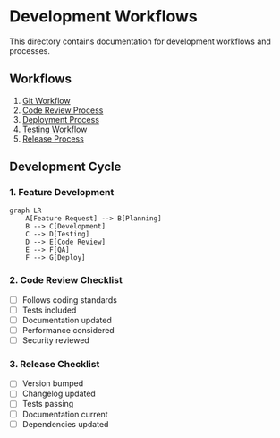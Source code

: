 # Development Workflows

This directory contains documentation for development workflows and processes.

## Workflows

1. [Git Workflow](./git.md)
2. [Code Review Process](./code-review.md)
3. [Deployment Process](./deployment.md)
4. [Testing Workflow](./testing.md)
5. [Release Process](./release.md)

## Development Cycle

### 1. Feature Development

```mermaid
graph LR
    A[Feature Request] --> B[Planning]
    B --> C[Development]
    C --> D[Testing]
    D --> E[Code Review]
    E --> F[QA]
    F --> G[Deploy]
```

### 2. Code Review Checklist

- [ ] Follows coding standards
- [ ] Tests included
- [ ] Documentation updated
- [ ] Performance considered
- [ ] Security reviewed

### 3. Release Checklist

- [ ] Version bumped
- [ ] Changelog updated
- [ ] Tests passing
- [ ] Documentation current
- [ ] Dependencies updated
